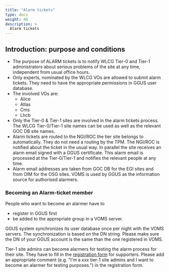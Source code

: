 ```yaml
---
title: "Alarm tickets"
type: docs
weight: 40
description: >
  Alarm tickets
---
```


## Introduction: purpose and conditions

- The purpose of ALARM tickets is to notify WLCG Tier-0 and Tier-1
administrators about serious problems of the site at any time, independent from
usual office hours.
- Only experts, nominated by the WLCG VOs are allowed to submit alarm tickets.
They need to have the appropriate permissions in GGUS user database.
- The involved VOs are:
  - Alice
  - Atlas
  - Cms
  - Lhcb
- Only the Tier-0 & Tier-1 sites are involved in the alarm tickets process.
The WLCG Tier-0/Tier-1 site names can be used as well as the relevant GOC DB
site names.
- Alarm tickets are routed to the NGI/ROC the tier site belongs to automatically.
They do not need a routing by the TPM. The NGI/ROC is notified about the ticket in
the usual way. In parallel the site receives an alarm email signed with a GGUS
certificate. This alarm email is processed at the Tier-0/Tier-1 and notifies the
relevant people at any time.
- Alarm email addresses are taken from GOC DB for the EGI sites and from OIM for
the OSG sites. VOMS is used by GGUS as the information source for authorised alarmers.

### Becoming an Alarm-ticket member

People who want to become an alarmer have to

- register in GGUS first
- be added to the appropriate group in a VOMS server.

GGUS system synchronizes its user database once per night with the VOMS servers.
The synchronization is based on the DN string. Please make sure the DN of your GGUS
account is the same than the one registered in VOMS.

Tier-1 site admins can become alarmers for testing the alarm process for their site.
They have to fill in the [registration form](https://ggus.eu/?mode=register) for
supporters. Please add an appropriate comment (e.g. "I'm a xxx tier-1 site admins and
I want to become an alarmer for testing purposes.") in the registration form.

